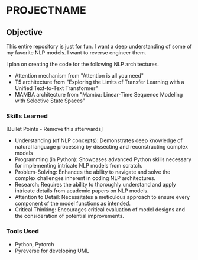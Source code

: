 # PROJECTNAME

## Objective
This entire repository is just for fun.  I want a deep understanding of some of my favorite NLP models.  I want to reverse engineer them.  

I plan on creating the code for the following NLP architectures.  
- Attention mechanism from "Attention is all you need" 
- T5 architecture from "Exploring the Limits of Transfer Learning with a Unified Text-to-Text Transformer"
- MAMBA architecture from "Mamba: Linear-Time Sequence Modeling with Selective State Spaces"

### Skills Learned
[Bullet Points - Remove this afterwards]

- Understanding (of NLP concepts): Demonstrates deep knowledge of natural language processing by dissecting and reconstructing complex models
- Programming (in Python): Showcases advanced Python skills necessary for implementing intricate NLP models from scratch.
- Problem-Solving: Enhances the ability to navigate and solve the complex challenges inherent in coding NLP architectures.
- Research: Requires the ability to thoroughly understand and apply intricate details from academic papers on NLP models.
- Attention to Detail: Necessitates a meticulous approach to ensure every component of the model functions as intended.
- Critical Thinking: Encourages critical evaluation of model designs and the consideration of potential improvements.

### Tools Used

- Python, Pytorch
- Pyreverse for developing UML

<!--
## Steps
drag & drop screenshots here or use imgur and reference them using imgsrc

Every screenshot should have some text explaining what the screenshot is about.

Example below.

*Ref 1: Network Diagram*
-->
